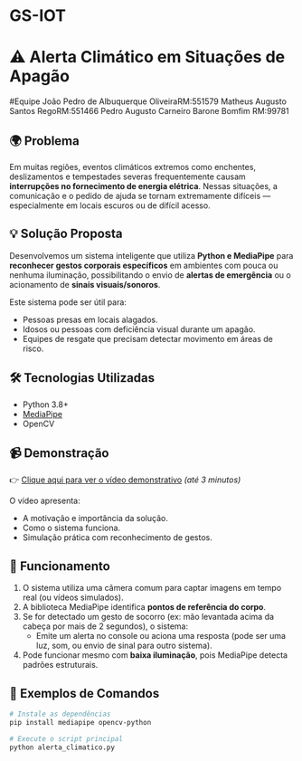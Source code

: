 # GS-IOT
# ⚠️ Alerta Climático em Situações de Apagão

#Equipe
João Pedro de Albuquerque OliveiraRM:551579
Matheus Augusto Santos RegoRM:551466
Pedro Augusto Carneiro Barone Bomfim RM:99781

## 🌍 Problema

Em muitas regiões, eventos climáticos extremos como enchentes, deslizamentos e tempestades severas frequentemente causam **interrupções no fornecimento de energia elétrica**. Nessas situações, a comunicação e o pedido de ajuda se tornam extremamente difíceis — especialmente em locais escuros ou de difícil acesso.

## 💡 Solução Proposta

Desenvolvemos um sistema inteligente que utiliza **Python e MediaPipe** para **reconhecer gestos corporais específicos** em ambientes com pouca ou nenhuma iluminação, possibilitando o envio de **alertas de emergência** ou o acionamento de **sinais visuais/sonoros**.

Este sistema pode ser útil para:
- Pessoas presas em locais alagados.
- Idosos ou pessoas com deficiência visual durante um apagão.
- Equipes de resgate que precisam detectar movimento em áreas de risco.

## 🛠️ Tecnologias Utilizadas

- Python 3.8+
- [MediaPipe](https://google.github.io/mediapipe/)
- OpenCV

## 📹 Demonstração

👉 [Clique aqui para ver o vídeo demonstrativo](https://youtu.be/SEU-LINK-AQUI) *(até 3 minutos)*

O vídeo apresenta:
- A motivação e importância da solução.
- Como o sistema funciona.
- Simulação prática com reconhecimento de gestos.
  
## 🧠 Funcionamento

1. O sistema utiliza uma câmera comum para captar imagens em tempo real (ou vídeos simulados).
2. A biblioteca MediaPipe identifica **pontos de referência do corpo**.
3. Se for detectado um gesto de socorro (ex: mão levantada acima da cabeça por mais de 2 segundos), o sistema:
   - Emite um alerta no console ou aciona uma resposta (pode ser uma luz, som, ou envio de sinal para outro sistema).
4. Pode funcionar mesmo com **baixa iluminação**, pois MediaPipe detecta padrões estruturais.

## 🧪 Exemplos de Comandos

```bash
# Instale as dependências
pip install mediapipe opencv-python

# Execute o script principal
python alerta_climatico.py

